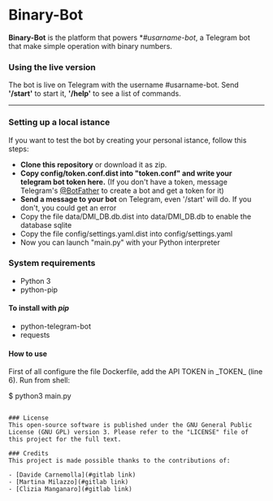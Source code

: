 # Binary-Bot

**Binary-Bot** is the platform that powers **#usarname-bot*, a Telegram bot that make simple operation with binary numbers.
### Using the live version
The bot is live on Telegram with the username #usarname-bot.
Send **'/start'** to start it, **'/help'** to see a list of commands.


---

### Setting up a local istance
If you want to test the bot by creating your personal istance, follow this steps:
* **Clone this repository** or download it as zip.
* **Copy config/token.conf.dist into "token.conf" and write your telegram bot token here.** (If you don't have a token, message Telegram's [@BotFather](http://telegram.me/Botfather) to create a bot and get a token for it)
* **Send a message to your bot** on Telegram, even '/start' will do. If you don't, you could get an error
* Copy the file data/DMI_DB.db.dist into data/DMI_DB.db to enable the database sqlite
* Copy the file config/settings.yaml.dist into config/settings.yaml
* Now you can launch "main.py" with your Python interpreter

### System requirements

- Python 3
- python-pip

#### To install with *pip*

- python-telegram-bot
- requests

#### How to use

First of all configure the file Dockerfile, add the API TOKEN in \_TOKEN\_ (line 6).
Run from shell:

$ python3 main.py
```

### License
This open-source software is published under the GNU General Public License (GNU GPL) version 3. Please refer to the "LICENSE" file of this project for the full text.

### Credits
This project is made possible thanks to the contributions of:

- [Davide Carnemolla](#gitlab link)
- [Martina Milazzo](#gitlab link)
- [Clizia Manganaro](#gitlab link)

